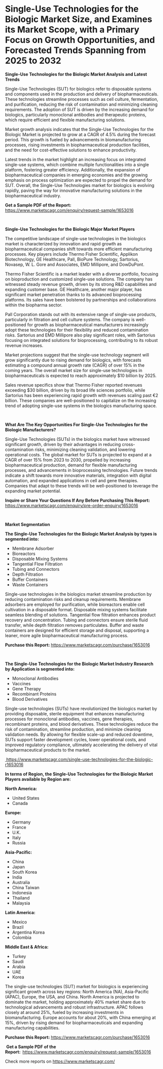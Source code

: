 <p><h1>Single-Use Technologies for the Biologic Market Size, and Examines its Market Scope, with a Primary Focus on Growth Opportunities, and Forecasted Trends Spanning from 2025 to 2032</h1></p><p><strong>Single-Use Technologies for the Biologic Market Analysis and Latest Trends</strong></p>
<p><p>Single-Use Technologies (SUT) for biologics refer to disposable systems and components used in the production and delivery of biopharmaceuticals. These technologies streamline processes such as cell culture, fermentation, and purification, reducing the risk of contamination and minimizing cleaning requirements. The adoption of SUT is driven by the increasing demand for biologics, particularly monoclonal antibodies and therapeutic proteins, which require efficient and flexible manufacturing solutions.</p><p>Market growth analysis indicates that the Single-Use Technologies for the Biologic Market is projected to grow at a CAGR of 4.5% during the forecast period. This growth is fueled by advancements in biomanufacturing processes, rising investments in biopharmaceutical production facilities, and the need for cost-effective solutions to enhance productivity. </p><p>Latest trends in the market highlight an increasing focus on integrated single-use systems, which combine multiple functionalities into a single platform, fostering greater efficiency. Additionally, the expansion of biopharmaceutical companies in emerging economies and the growing emphasis on process optimization are expected to propel the demand for SUT. Overall, the Single-Use Technologies market for biologics is evolving rapidly, paving the way for innovative manufacturing solutions in the biopharmaceutical industry.</p></p>
<p><strong>Get a Sample PDF of the Report:&nbsp;</strong> <a href="https://www.marketscagr.com/enquiry/request-sample/1653016?utm_campaign=2281&utm_medium=2&utm_source=Github&utm_content=ia&utm_term=03032025&utm_id=single-use-technologies-for-the-biologic">https://www.marketscagr.com/enquiry/request-sample/1653016</a></p>
<p>&nbsp;</p>
<p><strong>Single-Use Technologies for the Biologic Major Market Players</strong></p>
<p><p>The competitive landscape of single-use technologies in the biologics market is characterized by innovation and rapid growth as biopharmaceutical companies shift towards more efficient manufacturing processes. Key players include Thermo Fisher Scientific, Applikon Biotechnology, GE Healthcare, Pall, BioPure Technology, Sartorius, Novasep, W. L. Gore and Associates, EMD Millipore, and DowDuPont.</p><p>Thermo Fisher Scientific is a market leader with a diverse portfolio, focusing on bioproduction and customized single-use solutions. The company has witnessed steady revenue growth, driven by its strong R&D capabilities and expanding customer base. GE Healthcare, another major player, has significant market penetration thanks to its advanced bioprocessing platforms. Its sales have been bolstered by partnerships and collaborations within the biopharma sector.</p><p>Pall Corporation stands out with its extensive range of single-use products, particularly in filtration and cell culture systems. The company is well-positioned for growth as biopharmaceutical manufacturers increasingly adopt these technologies for their flexibility and reduced contamination risks. Sartorius and EMD Millipore also play significant roles, with Sartorius focusing on integrated solutions for bioprocessing, contributing to its robust revenue increases.</p><p>Market projections suggest that the single-use technology segment will grow significantly due to rising demand for biologics, with forecasts estimating a compound annual growth rate (CAGR) of over 15% in the coming years. The overall market size for single-use technologies in biopharmaceuticals is expected to reach approximately $10 billion by 2025.</p><p>Sales revenue specifics show that Thermo Fisher reported revenues exceeding $30 billion, driven by its broad life sciences portfolio, while Sartorius has been experiencing rapid growth with revenues scaling past €2 billion. These companies are well-positioned to capitalize on the increasing trend of adopting single-use systems in the biologics manufacturing space.</p></p>
<p>&nbsp;</p>
<p><strong>What Are The Key Opportunities For Single-Use Technologies for the Biologic Manufacturers?</strong></p>
<p><p>Single-Use Technologies (SUTs) in the biologics market have witnessed significant growth, driven by their advantages in reducing cross-contamination risks, minimizing cleaning validation, and lowering operational costs. The global market for SUTs is projected to expand at a CAGR of over 15% from 2023 to 2030, propelled by increasing biopharmaceutical production, demand for flexible manufacturing processes, and advancements in bioprocessing technologies. Future trends indicate a shift towards more innovative materials, integration with digital automation, and expanded applications in cell and gene therapies. Companies that adapt to these trends will be well-positioned to leverage the expanding market potential.</p></p>
<p><strong>Inquire or Share Your Questions If Any Before Purchasing This Report:</strong> <a href="https://www.marketscagr.com/enquiry/pre-order-enquiry/1653016?utm_campaign=2281&utm_medium=2&utm_source=Github&utm_content=ia&utm_term=03032025&utm_id=single-use-technologies-for-the-biologic">https://www.marketscagr.com/enquiry/pre-order-enquiry/1653016</a></p>
<p>&nbsp;</p>
<p><strong>Market Segmentation</strong></p>
<p><strong>The Single-Use Technologies for the Biologic Market Analysis by types is segmented into:</strong></p>
<p><ul><li>Membrane Adsorber</li><li>Bioreactors</li><li>Disposable Mixing Systems</li><li>Tangential Flow Filtration</li><li>Tubing and Connectors</li><li>Depth Filtration</li><li>Buffer Containers</li><li>Waste Containers</li></ul></p>
<p><p>Single-use technologies in the biologics market streamline production by reducing contamination risks and cleanup requirements. Membrane adsorbers are employed for purification, while bioreactors enable cell cultivation in a disposable format. Disposable mixing systems facilitate seamless blending of solutions. Tangential flow filtration enhances product recovery and concentration. Tubing and connectors ensure sterile fluid transfer, while depth filtration removes particulates. Buffer and waste containers are designed for efficient storage and disposal, supporting a leaner, more agile biopharmaceutical manufacturing process.</p></p>
<p><strong>Purchase this Report:&nbsp;</strong><a href="https://www.marketscagr.com/purchase/1653016?utm_campaign=2281&utm_medium=2&utm_source=Github&utm_content=ia&utm_term=03032025&utm_id=single-use-technologies-for-the-biologic">https://www.marketscagr.com/purchase/1653016</a></p>
<p>&nbsp;</p>
<p><strong>The Single-Use Technologies for the Biologic Market Industry Research by Application is segmented into:</strong></p>
<p><ul><li>Monoclonal Antibodies</li><li>Vaccines</li><li>Gene Therapy</li><li>Recombinant Proteins</li><li>Blood Derivatives</li></ul></p>
<p><p>Single-use technologies (SUTs) have revolutionized the biologics market by providing disposable, sterile equipment that enhances manufacturing processes for monoclonal antibodies, vaccines, gene therapies, recombinant proteins, and blood derivatives. These technologies reduce the risk of contamination, streamline production, and minimize cleaning validation needs. By allowing for flexible scale-up and reduced downtime, SUTs support faster development cycles, lower operational costs, and improved regulatory compliance, ultimately accelerating the delivery of vital biopharmaceutical products to the market.</p></p>
<p><a href="https://www.marketscagr.com/single-use-technologies-for-the-biologic-r1653016?utm_campaign=2281&utm_medium=2&utm_source=Github&utm_content=ia&utm_term=03032025&utm_id=single-use-technologies-for-the-biologic">&nbsp;https://www.marketscagr.com/single-use-technologies-for-the-biologic-r1653016</a></p>
<p><strong>In terms of Region, the Single-Use Technologies for the Biologic Market Players available by Region are:</strong></p>
<p>
    <p> <strong> North America: </strong>
        <ul>
            <li>United States</li>
            <li>Canada</li>
        </ul>
        </p> 
    <p> <strong> Europe: </strong>
        <ul>
            <li>Germany</li>
            <li>France</li>
            <li>U.K.</li>
            <li>Italy</li>
            <li>Russia</li>
        </ul>
        </p> 
    <p> <strong> Asia-Pacific: </strong>
        <ul>
            <li>China</li>
            <li>Japan</li>
            <li>South Korea</li>
            <li>India</li>
            <li>Australia</li>
            <li>China Taiwan</li>
            <li>Indonesia</li>
            <li>Thailand</li>
            <li>Malaysia</li>
        </ul>
        </p> 
    <p> <strong> Latin America: </strong>
        <ul>
            <li>Mexico</li>
            <li>Brazil</li>
            <li>Argentina Korea</li>
            <li>Colombia</li>
        </ul>
        </p> 
    <p> <strong> Middle East & Africa: </strong>
        <ul>
            <li>Turkey</li>
            <li>Saudi</li>
            <li>Arabia</li>
            <li>UAE</li>
            <li>Korea</li>
        </ul>
    </p>
    </p>
<p><p>The single-use technologies (SUT) market for biologics is experiencing significant growth across key regions: North America (NA), Asia-Pacific (APAC), Europe, the USA, and China. North America is projected to dominate the market, holding approximately 40% market share due to technological advancements and robust infrastructure. APAC follows closely at around 25%, fueled by increasing investments in biomanufacturing. Europe accounts for about 20%, with China emerging at 15%, driven by rising demand for biopharmaceuticals and expanding manufacturing capabilities.</p></p>
<p><strong>Purchase this Report: </strong><a href="https://www.marketscagr.com/purchase/1653016?utm_campaign=2281&utm_medium=2&utm_source=Github&utm_content=ia&utm_term=03032025&utm_id=single-use-technologies-for-the-biologic">https://www.marketscagr.com/purchase/1653016</a></p>
<p>&nbsp;<strong>Get a Sample PDF of the Report:&nbsp;&nbsp;</strong><a href="https://www.marketscagr.com/enquiry/request-sample/1653016?utm_campaign=2281&utm_medium=2&utm_source=Github&utm_content=ia&utm_term=03032025&utm_id=single-use-technologies-for-the-biologic">https://www.marketscagr.com/enquiry/request-sample/1653016</a></p>
<p><strong></strong></p>
<p>Check more reports on <a href="https://www.marketscagr.com/?utm_campaign=2281&utm_medium=2&utm_source=Github&utm_content=ia&utm_term=03032025&utm_id=single-use-technologies-for-the-biologic">https://www.marketscagr.com/</a></p>